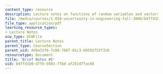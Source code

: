 ```yaml
---
content_type: resource
description: Lecture notes on functions of random variables and vectors.
file: /media/courses/1-010-uncertainty-in-engineering-fall-2008/b4ffd1b0d7fb56037fbdaf251d7fac68_notes_05.pdf
file_type: application/pdf
learning_resource_types:
- Lecture Notes
ocw_type: OCWFile
parent_title: Lecture Notes
parent_type: CourseSection
parent_uid: 4d9a32f6-7c88-7687-01c3-60592f53f310
resourcetype: Document
title: 'Brief Notes #5'
uid: b4ffd1b0-d7fb-5603-7fbd-af251d7fac68
---
```

